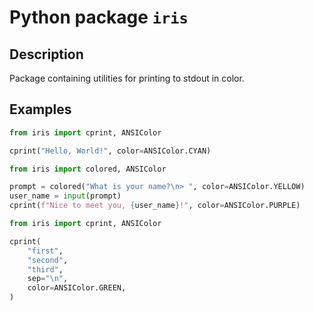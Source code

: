 # Python package `iris`

## Description

Package containing utilities for printing to stdout in color.

## Examples

```python
from iris import cprint, ANSIColor

cprint("Hello, World!", color=ANSIColor.CYAN)
```

```python
from iris import colored, ANSIColor

prompt = colored("What is your name?\n> ", color=ANSIColor.YELLOW)
user_name = input(prompt)
cprint(f"Nice to meet you, {user_name}!", color=ANSIColor.PURPLE)
```

```python
from iris import cprint, ANSIColor

cprint(
    "first",
    "second",
    "third",
    sep="\n",
    color=ANSIColor.GREEN,
)
```
